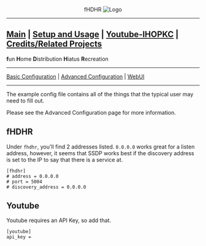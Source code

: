 <p align="center">fHDHR    <img src="images/logo.ico" alt="Logo"/></p>

---
[Main](README.md)  |  [Setup and Usage](Usage.md)  |  [Youtube-IHOPKC](Origin.md)  |  [Credits/Related Projects](Related-Projects.md)
---
**f**un
**H**ome
**D**istribution
**H**iatus
**R**ecreation

---

[Basic Configuration](Config.md)  | [Advanced Configuration](ADV_Config.md) |  [WebUI](WebUI.md)

---

The example config file contains all of the things that the typical user may need to fill out.

Please see the Advanced Configuration page for more information.

## fHDHR

Under `fhdhr`, you'll find 2 addresses listed. `0.0.0.0` works great for a listen address, however, it seems that SSDP works best if the discovery address is set to the IP to say that there is a service at.

````
[fhdhr]
# address = 0.0.0.0
# port = 5004
# discovery_address = 0.0.0.0
````

## Youtube

Youtube requires an API Key, so add that.

````
[youtube]
api_key =
````
